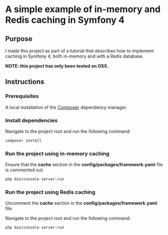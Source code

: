 # A simple example of in-memory and Redis caching in Symfony 4 #

## Purpose ##

I made this project as part of a tutorial that describes how to implement caching in Symfony 4, both in-memory and with a Redis database.

**NOTE: this project has only been tested on OSX.**

## Instructions ##

### Prerequisites ###

A local installation of the [Composer](https://getcomposer.org/) dependency manager.

### Install dependencies ###

Navigate to the project root and run the following command:

```bash
composer install
```

### Run the project using in-memory caching ###

Ensure that the **cache** section in the **config/packages/framework.yaml** file is commented out.

```bash
php bin/console server:run
```

### Run the project using Redis caching ###

Uncomment the **cache** section in the **config/packages/framework.yaml** file.

Navigate to the project root and run the following command:

```bash
php bin/console server:run
```
